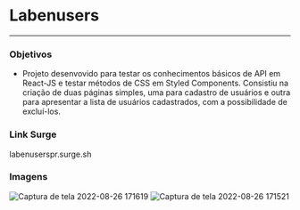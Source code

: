 # Labenusers

***

### Objetivos
- Projeto desenvovido para testar os conhecimentos básicos de API em React-JS e testar métodos de CSS em Styled Components. Consistiu na criação de duas páginas simples, uma para cadastro de usuários e outra para apresentar a lista de usuários cadastrados, com a possibilidade de excluí-los.


### Link Surge 
labenuserspr.surge.sh


### Imagens
![Captura de tela 2022-08-26 171619](https://user-images.githubusercontent.com/104647493/186984411-ed7fb9be-dc83-4bf1-92f4-daf56b77f5a5.png)
![Captura de tela 2022-08-26 171521](https://user-images.githubusercontent.com/104647493/186984415-c5fede35-923f-43c6-9e1e-1af5eed39eab.png)
